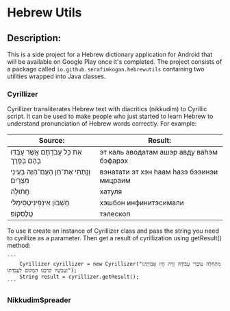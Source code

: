 # Hebrew Utils

## Description:
This is a side project for a Hebrew dictionary application for Android that will be available on Google Play once it's completed. The project consists of a package called `io.github.serafimkogan.hebrewutils` containing two utilities wrapped into Java classes.

### Cyrillizer
Cyrillizer transliterates Hebrew text with diacritics (nikkudim) to Cyrillic script. It can be used to make people who just started to learn Hebrew to understand pronunciation of Hebrew words correctly. For example: 

| Source: | Result: |
| --- | --- |
| אֵת כָּל עֲבֹדָתָם אֲשֶׁר עָבְדוּ בָהֶם בְּפָרֶך | эт каль аводатам ашэр авду ваhэм бэфарэх |
| וְנָתַתִּי אֶת־חֵן הָעָם־הַזֶּה בְּעֵינֵי מִצְרָיִם | вэнатати эт хэн hаам hазэ бээинэи мицраим |
| חֲתוּלָה  | хатуля |
| חֶשְׁבּוֹן אִינְפִינִיטֶסִימָלִי | хэшбон инфинитэcимали |
| טֶלֶסְקוֹפּ | тэлеcкоп |

To use it create an instance of Cyrillizer class and pass the string you need to cyrillize as a parameter. Then get a result of cyrillization using getResult() method:
    
    ```
		Cyrillizer cyrillizer = new Cyrillizer("מִתְּחִלָּה עוֹבְדֵי עֲבוֹדָה זָרָה הָיוּ אֲבוֹתֵינוּ וְעַכְשָׁיו קֵרְבָנוּ הַמָּקוֹם לַעֲבֹדָתוֹ");
		String result = cyrillizer.getResult();
    ```


### NikkudimSpreader






